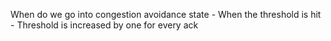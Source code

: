 When do we go into congestion avoidance state
	- When the threshold is hit
		- Threshold is increased by one for every ack